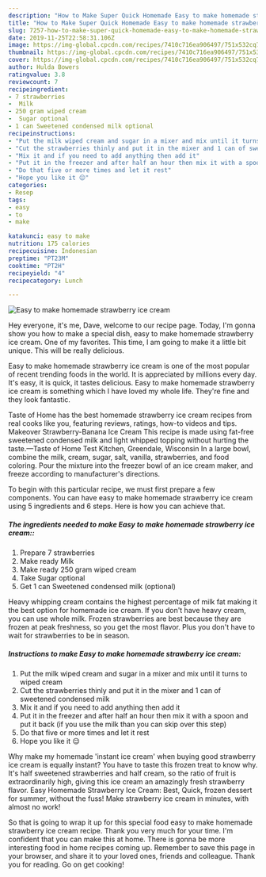 ```yaml
---
description: "How to Make Super Quick Homemade Easy to make homemade strawberry ice cream"
title: "How to Make Super Quick Homemade Easy to make homemade strawberry ice cream"
slug: 7257-how-to-make-super-quick-homemade-easy-to-make-homemade-strawberry-ice-cream
date: 2019-11-25T22:58:31.106Z
image: https://img-global.cpcdn.com/recipes/7410c716ea906497/751x532cq70/easy-to-make-homemade-strawberry-ice-cream-recipe-main-photo.jpg
thumbnail: https://img-global.cpcdn.com/recipes/7410c716ea906497/751x532cq70/easy-to-make-homemade-strawberry-ice-cream-recipe-main-photo.jpg
cover: https://img-global.cpcdn.com/recipes/7410c716ea906497/751x532cq70/easy-to-make-homemade-strawberry-ice-cream-recipe-main-photo.jpg
author: Hulda Bowers
ratingvalue: 3.8
reviewcount: 7
recipeingredient:
- 7 strawberries
-  Milk
- 250 gram wiped cream
-  Sugar optional
- 1 can Sweetened condensed milk optional
recipeinstructions:
- "Put the milk wiped cream and sugar in a mixer and mix until it turns to wiped cream"
- "Cut the strawberries thinly and put it in the mixer and 1 can of sweetened condensed milk"
- "Mix it and if you need to add anything then add it"
- "Put it in the freezer and after half an hour then mix it with a spoon and put it back (if you use the milk than you can skip over this step)"
- "Do that five or more times and let it rest"
- "Hope you like it 😌"
categories:
- Resep
tags:
- easy
- to
- make

katakunci: easy to make
nutrition: 175 calories
recipecuisine: Indonesian
preptime: "PT23M"
cooktime: "PT2H"
recipeyield: "4"
recipecategory: Lunch

---
```



![Easy to make homemade strawberry ice cream](https://img-global.cpcdn.com/recipes/7410c716ea906497/751x532cq70/easy-to-make-homemade-strawberry-ice-cream-recipe-main-photo.jpg)

Hey everyone, it's me, Dave, welcome to our recipe page. Today, I'm gonna show you how to make a special dish, easy to make homemade strawberry ice cream. One of my favorites. This time, I am going to make it a little bit unique. This will be really delicious.

Easy to make homemade strawberry ice cream is one of the most popular of recent trending foods in the world. It is appreciated by millions every day. It's easy, it is quick, it tastes delicious. Easy to make homemade strawberry ice cream is something which I have loved my whole life. They're fine and they look fantastic.

Taste of Home has the best homemade strawberry ice cream recipes from real cooks like you, featuring reviews, ratings, how-to videos and tips. Makeover Strawberry-Banana Ice Cream This recipe is made using fat-free sweetened condensed milk and light whipped topping without hurting the taste.—Taste of Home Test Kitchen, Greendale, Wisconsin In a large bowl, combine the milk, cream, sugar, salt, vanilla, strawberries, and food coloring. Pour the mixture into the freezer bowl of an ice cream maker, and freeze according to manufacturer&#39;s directions.


To begin with this particular recipe, we must first prepare a few components. You can have easy to make homemade strawberry ice cream using 5 ingredients and 6 steps. Here is how you can achieve that.

##### The ingredients needed to make Easy to make homemade strawberry ice cream::

1. Prepare 7 strawberries
1. Make ready  Milk
1. Make ready 250 gram wiped cream
1. Take  Sugar optional
1. Get 1 can Sweetened condensed milk (optional)


Heavy whipping cream contains the highest percentage of milk fat making it the best option for homemade ice cream. If you don&#39;t have heavy cream, you can use whole milk. Frozen strawberries are best because they are frozen at peak freshness, so you get the most flavor. Plus you don&#39;t have to wait for strawberries to be in season. 

##### Instructions to make Easy to make homemade strawberry ice cream:

1. Put the milk wiped cream and sugar in a mixer and mix until it turns to wiped cream
1. Cut the strawberries thinly and put it in the mixer and 1 can of sweetened condensed milk
1. Mix it and if you need to add anything then add it
1. Put it in the freezer and after half an hour then mix it with a spoon and put it back (if you use the milk than you can skip over this step)
1. Do that five or more times and let it rest
1. Hope you like it 😌


Why make my homemade &#39;instant ice cream&#39; when buying good strawberry ice cream is equally instant? You have to taste this frozen treat to know why. It&#39;s half sweetened strawberries and half cream, so the ratio of fruit is extraordinarily high, giving this ice cream an amazingly fresh strawberry flavor. Easy Homemade Strawberry Ice Cream: Best, Quick, frozen dessert for summer, without the fuss! Make strawberry ice cream in minutes, with almost no work! 

So that is going to wrap it up for this special food easy to make homemade strawberry ice cream recipe. Thank you very much for your time. I'm confident that you can make this at home. There is gonna be more interesting food in home recipes coming up. Remember to save this page in your browser, and share it to your loved ones, friends and colleague. Thank you for reading. Go on get cooking!
